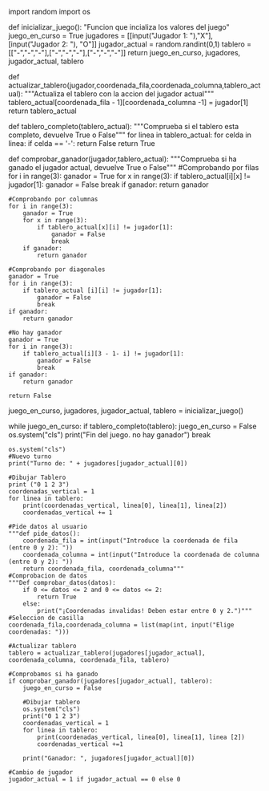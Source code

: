 import random
import os

def inicializar_juego():
    "Funcion que incializa los valores del juego"
    juego_en_curso = True
    jugadores = [[input("Jugador 1: "),"X"], [input("Jugador 2: "), "O"]]
    jugador_actual = random.randint(0,1)
    tablero = [["-","-","-"],["-","-","-"],["-","-","-"]]
    return juego_en_curso, jugadores, jugador_actual, tablero

def actualizar_tablero(jugador,coordenada_fila,coordenada_columna,tablero_actual):
    """Actualiza el tablero con la accion del jugador actual"""
    tablero_actual[coordenada_fila - 1][coordenada_columna -1] = jugador[1]
    return tablero_actual

def tablero_completo(tablero_actual):
    """Comprueba si el tablero esta completo, devuelve True o False"""
    for linea in tablero_actual:
        for celda in linea:
            if celda == '-':
                return False
    return True

def comprobar_ganador(jugador,tablero_actual):
    """Comprueba si ha ganado el jugador actual, devuelve True o False"""
    #Comprobando por filas
    for i in range(3):
        ganador = True
        for x in range(3):
            if tablero_actual[i][x] != jugador[1]:
                ganador = False
                break
        if ganador:
            return ganador
        
    #Comprobando por columnas
    for i in range(3):
        ganador = True
        for x in range(3):
            if tablero_actual[x][i] != jugador[1]:
                ganador = False
                break
        if ganador:
            return ganador
    
    #Comprobando por diagonales
    ganador = True
    for i in range(3):
        if tablero_actual [i][i] != jugador[1]:
            ganador = False
            break
    if ganador:
        return ganador
        
    #No hay ganador
    ganador = True
    for i in range(3):
        if tablero_actual[i][3 - 1- i] != jugador[1]:
            ganador = False
            break
    if ganador:
        return ganador
    
    return False

juego_en_curso, jugadores, jugador_actual, tablero = inicializar_juego()


while juego_en_curso:
    if tablero_completo(tablero):
        juego_en_curso = False
        os.system("cls")
        print("Fin del juego. no hay ganador")
        break
    
    os.system("cls")
    #Nuevo turno
    print("Turno de: " + jugadores[jugador_actual][0])
    
    #Dibujar Tablero
    print ("0 1 2 3")
    coordenadas_vertical = 1
    for linea in tablero:
        print(coordenadas_vertical, linea[0], linea[1], linea[2])
        coordenadas_vertical += 1
        
    #Pide datos al usuario
    """def pide_datos():
        coordenada_fila = int(input("Introduce la coordenada de fila (entre 0 y 2): "))
        coordenada_columna = int(input("Introduce la coordenada de columna (entre 0 y 2): "))
        return coordenada_fila, coordenada_columna"""
    #Comprobacion de datos
    """Def comprobar_datos(datos):
        if 0 <= datos <= 2 and 0 <= datos <= 2:
            return True
        else:
            print("¡Coordenadas invalidas! Deben estar entre 0 y 2.")"""
    #Seleccion de casilla
    coordenada_fila,coordenada_columna = list(map(int, input("Elige coordenadas: ")))
    
    #Actualizar tablero
    tablero = actualizar_tablero(jugadores[jugador_actual], coordenada_columna, coordenada_fila, tablero)
    
    #Comprobamos si ha ganado
    if comprobar_ganador(jugadores[jugador_actual], tablero):
        juego_en_curso = False
        
        #Dibujar tablero
        os.system("cls")
        print("0 1 2 3")
        coordenadas_vertical = 1
        for linea in tablero:
            print(coordenadas_vertical, linea[0], linea[1], linea [2])
            coordenadas_vertical +=1
            
        print("Ganador: ", jugadores[jugador_actual][0])
        
    #Cambio de jugador
    jugador_actual = 1 if jugador_actual == 0 else 0 
        
